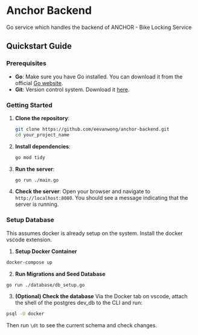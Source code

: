 # Anchor Backend

Go service which handles the backend of ANCHOR - Bike Locking Service

## Quickstart Guide

### Prerequisites

- **Go**: Make sure you have Go installed. You can download it from the official [Go website](https://golang.org/dl/).
- **Git**: Version control system. Download it [here](https://git-scm.com/).

### Getting Started

1. **Clone the repository**:

   ```sh
   git clone https://github.com/eevanwong/anchor-backend.git
   cd your_project_name
   ```

2. **Install dependencies**:

   ```sh
   go mod tidy
   ```

3. **Run the server**:

   ```sh
   go run ./main.go
   ```

4. **Check the server**:
   Open your browser and navigate to `http://localhost:8080`. You should see a message indicating that the server is running.

### Setup Database

This assumes docker is already setup on the system. Install the docker vscode extension.

1. **Setup Docker Container**

```sh
docker-compose up
```

2. **Run Migrations and Seed Database**

```sh
go run ./database/db_setup.go
```

3. **(Optional) Check the database**
   Via the Docker tab on vscode, attach the shell of the postgres dev_db to the CLI and run:

```sh
psql -U docker
```

Then run `\dt` to see the current schema and check changes.
